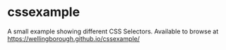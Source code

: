 # cssexample
A small example showing different CSS Selectors.
Available to browse at https://wellingborough.github.io/cssexample/
